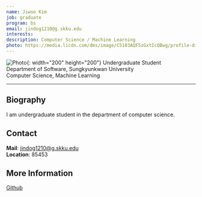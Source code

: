 ```yaml
---
name: Jiwoo Kim
job: graduate
program: bs
email: jindog1210@g.skku.edu
interests:
description: Computer Science / Machine Learning
photo: https://media.licdn.com/dms/image/C5103AQF5zGxtIcQBwg/profile-displayphoto-shrink_200_200/0?e=1574899200&v=beta&t=enFQiPZ24ahXFrq6zx-gZIoJ8nWl4_BlBXmrSLptTvg
---
```


![Photo](https://media.licdn.com/dms/image/C5103AQF5zGxtIcQBwg/profile-displayphoto-shrink_200_200/0?e=1574899200&v=beta&t=enFQiPZ24ahXFrq6zx-gZIoJ8nWl4_BlBXmrSLptTvg){: width="200" height="200"}
Undergraduate Student<br>Department of Software, Sungkyunkwan University<br>Computer Science, Machine Learning

<hr>

## Biography
I am undergraduate student in the department of computer science.

## Contact
**Mail**:   jindog1210@g.skku.edu<br>
**Location**: 85453

## More Information
[Github](https://github.com/JiwooKimAR)

